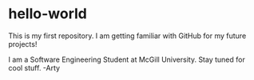 # hello-world
This is my first repository. I am getting familiar with GitHub for my future projects! 

I am a Software Engineering Student at McGill University. Stay tuned for cool stuff. 
-Arty
